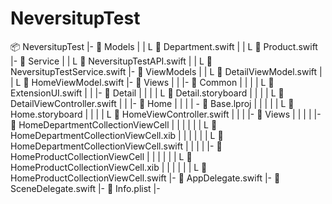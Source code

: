 # NeversitupTest
📦 NeversitupTest
 |- 📁 Models 
 | | L 📜 Department.swift 
 | | L 📜 Product.swift
 |- 📁 Service
 | | L 📜 NeversitupTestAPI.swift
 | | L 📜 NeversitupTestService.swift
 |- 📁 ViewModels
 | | L 📜 DetailViewModel.swift
 | | L 📜 HomeViewModel.swift
 |- 📁 Views
 | | |- 📁 Common
 | | | | L 📜 ExtensionUI.swift
 | | |- 📁 Detail
 | | | | L 📜 Detail.storyboard
 | | | | L 📜 DetailViewController.swift
 | | |- 📁 Home
 | | | | - 📁 Base.lproj
 | | | | | L 📜 Home.storyboard
 | | | | L 📜 HomeViewController.swift
 | | | |- 📁 Views
 | | | | |- 📁 HomeDepartmentCollectionViewCell
 | | | | | | L 📜 HomeDepartmentCollectionViewCell.xib
 | | | | | | L 📜 HomeDepartmentCollectionViewCell.swift
 | | | | |- 📁 HomeProductCollectionViewCell
 | | | | | | L 📜 HomeProductCollectionViewCell.xib
 | | | | | | L 📜 HomeProductCollectionViewCell.swift
 |- 📜 AppDelegate.swift
 |- 📜 SceneDelegate.swift
 |- 📜 Info.plist
 |-


